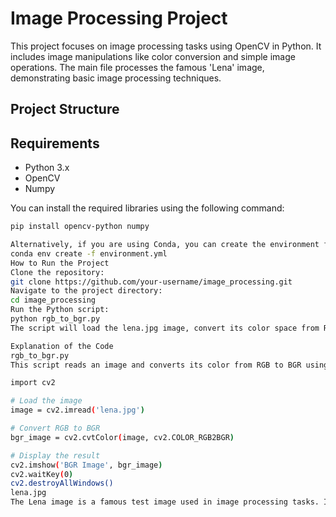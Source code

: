 # Image Processing Project

This project focuses on image processing tasks using OpenCV in Python. It includes image manipulations like color conversion and simple image operations. The main file processes the famous 'Lena' image, demonstrating basic image processing techniques.

## Project Structure


## Requirements

- Python 3.x
- OpenCV
- Numpy

You can install the required libraries using the following command:

```bash
pip install opencv-python numpy

Alternatively, if you are using Conda, you can create the environment from the environment.yml file (if provided):
conda env create -f environment.yml
How to Run the Project
Clone the repository:
git clone https://github.com/your-username/image_processing.git
Navigate to the project directory:
cd image_processing
Run the Python script:
python rgb_to_bgr.py
The script will load the lena.jpg image, convert its color space from RGB to BGR, and display the result.

Explanation of the Code
rgb_to_bgr.py
This script reads an image and converts its color from RGB to BGR using OpenCV.

import cv2

# Load the image
image = cv2.imread('lena.jpg')

# Convert RGB to BGR
bgr_image = cv2.cvtColor(image, cv2.COLOR_RGB2BGR)

# Display the result
cv2.imshow('BGR Image', bgr_image)
cv2.waitKey(0)
cv2.destroyAllWindows()
lena.jpg
The Lena image is a famous test image used in image processing tasks. It is included in the project for demonstration purposes.
